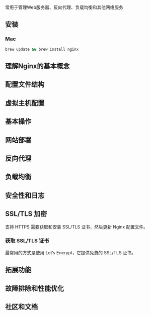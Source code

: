 
常用于管理Web服务器、反向代理、负载均衡和其他网络服务


## 安装

### Mac 

```bash
brew update && brew install nginx
```

## 理解Nginx的基本概念

## 配置文件结构

## 虚拟主机配置

## 基本操作

## 网站部署

## 反向代理

## 负载均衡

## 安全性和日志

## SSL/TLS 加密

支持 HTTPS 需要获取和安装 SSL/TLS 证书，然后更新 Nginx 配置文件。

### 获取 SSL/TLS 证书

最常用的方式是使用 Let‘s Encrypt，它提供免费的 SSL/TLS 证书。

## 拓展功能

## 故障排除和性能优化

## 社区和文档

